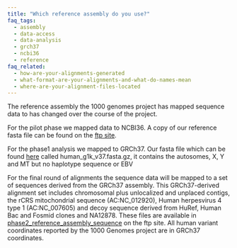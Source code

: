 ```yaml
---
title: "Which reference assembly do you use?"
faq_tags:
  - assembly
  - data-access
  - data-analysis
  - grch37
  - ncbi36
  - reference
faq_related:
  - how-are-your-alignments-generated
  - what-format-are-your-alignments-and-what-do-names-mean
  - where-are-your-alignment-files-located
---
```

                    
The reference assembly the 1000 genomes project has mapped sequence data to has changed over the course of the project.

For the pilot phase we mapped data to NCBI36. A copy of our reference fasta file can be found on the [ftp site](ftp://ftp.1000genomes.ebi.ac.uk/vol1/ftp/pilot_data/technical/reference/).

For the phase1 analysis we mapped to GRCh37. Our fasta file which can be found [here](ftp://ftp.1000genomes.ebi.ac.uk/vol1/ftp/technical/reference/) called human_g1k_v37.fasta.gz, it contains the autosomes, X, Y and MT but no haplotype sequence or EBV

For the final round of alignments the sequence data will be mapped to a set of sequences derived from the GRCh37 assembly.  This GRCh37-derived alignment set includes chromosomal plus unlocalized and unplaced contigs, the rCRS mitochondrial sequence (AC:NC_012920), Human herpesvirus 4 type 1 (AC:NC_007605) and decoy sequence derived from HuRef, Human Bac and Fosmid clones and NA12878. These files are available in [phase2_reference_assembly_sequence](ftp://ftp.1000genomes.ebi.ac.uk/vol1/ftp/technical/reference/phase2_reference_assembly_sequence/) on the ftp site.  All human variant coordinates reported by the 1000 Genomes project are in GRCh37 coordinates.
